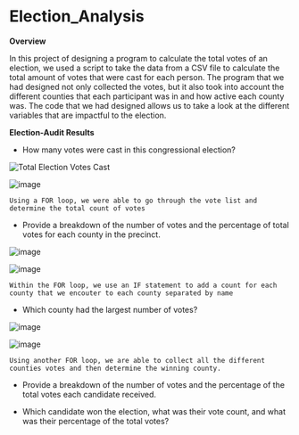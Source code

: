 # Election_Analysis

**Overview**

In this project of designing a program to calculate the total votes of an election, we used a script to take the data from a CSV file to calculate the total amount of votes that were cast for each person. The program that we had designed not only collected the votes, but it also took into account the different counties that each participant was in and how active each county was. The code that we had designed allows us to take a look at the different variables that are impactful to the election.

**Election-Audit Results**

* How many votes were cast in this congressional election?

![Total Election Votes Cast](https://user-images.githubusercontent.com/107448860/178173419-b1ac41f7-57b4-406a-91b9-bda32ab47f73.png)

![image](https://user-images.githubusercontent.com/107448860/178173470-b39b2665-b5ed-4734-83da-5ce2be9e5a00.png)
    
    Using a FOR loop, we were able to go through the vote list and determine the total count of votes

* Provide a breakdown of the number of votes and the percentage of total votes for each county in the precinct.

![image](https://user-images.githubusercontent.com/107448860/178173657-4ca1e8d0-a3c4-4199-b8d9-88d675e0c61b.png)

![image](https://user-images.githubusercontent.com/107448860/178173893-2a4136c7-aba7-4b8c-9289-03f4a0ccc17b.png)

    Within the FOR loop, we use an IF statement to add a count for each county that we encouter to each county separated by name

* Which county had the largest number of votes?

![image](https://user-images.githubusercontent.com/107448860/178173979-b790314c-9fbf-40c0-9ca2-bb915388ef5f.png)

![image](https://user-images.githubusercontent.com/107448860/178174020-b3a32e9b-ba89-46fd-bf35-51a705356dd5.png)

    Using another FOR loop, we are able to collect all the different counties votes and then determine the winning county. 
    
* Provide a breakdown of the number of votes and the percentage of the total votes each candidate received.

* Which candidate won the election, what was their vote count, and what was their percentage of the total votes?
